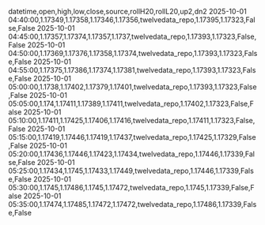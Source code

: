datetime,open,high,low,close,source,rollH20,rollL20,up2,dn2
2025-10-01 04:40:00,1.17349,1.17358,1.17346,1.17356,twelvedata_repo,1.17395,1.17323,False,False
2025-10-01 04:45:00,1.17357,1.17374,1.17357,1.1737,twelvedata_repo,1.17393,1.17323,False,False
2025-10-01 04:50:00,1.17369,1.17376,1.17358,1.17374,twelvedata_repo,1.17393,1.17323,False,False
2025-10-01 04:55:00,1.17375,1.17386,1.17374,1.17381,twelvedata_repo,1.17393,1.17323,False,False
2025-10-01 05:00:00,1.1738,1.17402,1.17379,1.17401,twelvedata_repo,1.17393,1.17323,False,False
2025-10-01 05:05:00,1.174,1.17411,1.17389,1.17411,twelvedata_repo,1.17402,1.17323,False,False
2025-10-01 05:10:00,1.17411,1.17425,1.17406,1.17416,twelvedata_repo,1.17411,1.17323,False,False
2025-10-01 05:15:00,1.17419,1.17446,1.17419,1.17437,twelvedata_repo,1.17425,1.17329,False,False
2025-10-01 05:20:00,1.17436,1.17446,1.17423,1.17434,twelvedata_repo,1.17446,1.17339,False,False
2025-10-01 05:25:00,1.17434,1.1745,1.17433,1.17449,twelvedata_repo,1.17446,1.17339,False,False
2025-10-01 05:30:00,1.1745,1.17486,1.1745,1.17472,twelvedata_repo,1.1745,1.17339,False,False
2025-10-01 05:35:00,1.17474,1.17485,1.17472,1.17472,twelvedata_repo,1.17486,1.17339,False,False
